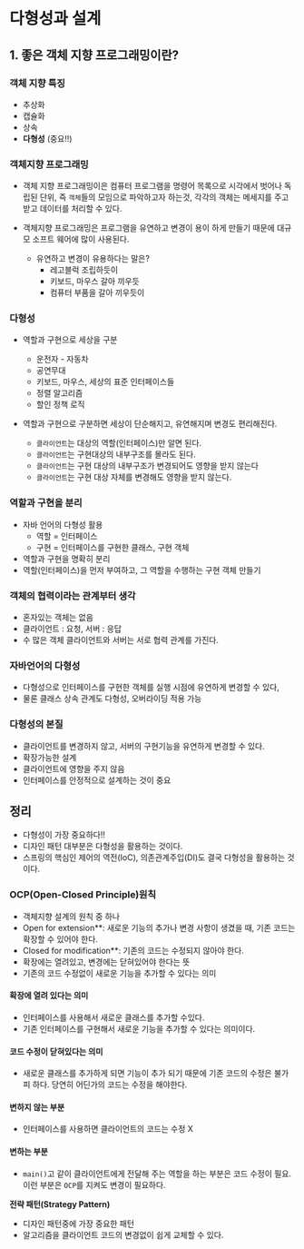 # 다형성과 설계

## 1. 좋은 객체 지향 프로그래밍이란?
### 객체 지향 특징

 * 추상화
 * 캡슐화
 * 상속
 * **다형성** (중요!!)

### 객체지향 프로그래밍

 * 객체 지향 프로그래밍이은 컴퓨터 프로그램을 명령어 목록으로 시각에서 벗어나 독립된 단위, 즉 `객체`들의 모임으로 파악하고자 하는것, 각각의 객체는 메세지를 주고받고 데이터를 처리할 수 있다.
 * 객체지향 프로그래밍은 프로그램을 유연하고 변경이 용이 하게 만들기 때문에 대규모 소프트 웨어에 많이 사용된다.
   
   * 유연하고 변경이 유용하다는 말은?
     * 레고블럭 조립하듯이
     * 키보드, 마우스 갈아 끼우듯
     * 컴퓨터 부품을 갈아 끼우듯이
### 다형성
 * 역할과 구현으로 세상을 구분
   * 운전자 - 자동차
   * 공연무대
   * 키보드, 마우스, 세상의 표준 인터페이스들
   * 정렬 알고리즘
   * 할인 정책 로직
 
 * 역할과 구현으로 구분하면 세상이 단순해지고, 유연해지며 변경도 편리해진다.
   * `클라이언트`는 대상의 역할(인터페이스)만 알면 된다.
   * `클라이언트`는 구현대상의 내부구조를 몰라도 된다.
   * `클라이언트`는 구현 대상의 내부구조가 변경되어도 영향을 받지 않는다
   * `클라이언트`는 구현 대상 자체를 변경해도 영향을 받지 않는다.
 
### 역할과 구현을 분리
 * 자바 언어의 다형성 활용
   * 역할 = 인터페이스
   * 구현 = 인터페이스를 구현한 클래스, 구현 객체
 * 역할과 구현을 명확히 분리
 * 역할(인터페이스)을 먼저 부여하고, 그 역할을 수행하는 구현 객체 만들기

### 객체의 협력이라는 관계부터 생각
 * 혼자있는 객체는 없음
 * 클라이언트 : 요청, 서버 : 응답
 * 수 많은 객체 클라이언트와 서버는 서로 협력 관계를 가진다.

### 자바언어의 다형성
 * 다형성으로 인터페이스를 구현한 객체를 실행 시점에 유연하게 변경할 수 있다,
 * 물론 클래스 상속 관계도 다형성, 오버라이딩 적용 가능

### 다형성의 본질
* 클라이언트를 변경하지 않고, 서버의 구현기능을 유연하게 변경할 수 있다.
* 확장가능한 설계
* 클라이언트에 영향을 주지 않음
* 인터페이스를 안정적으로 설계하는 것이 중요
## 정리
 * 다형성이 가장 중요하다!!
 * 디자인 패턴 대부분은 다형성을 활용하는 것이다.
 * 스프링의 핵심인 제어의 역전(IoC), 의존관계주입(DI)도 결국 다형성을 활용하는 것이다.


### OCP(Open-Closed Principle)원칙
 * 객체지향 설계의 원칙 중 하나
 * Open for extension**: 새로운 기능의 추가나 변경 사항이 생겼을 때, 기존 코드는 확장할 수 있어야 한다.
 * Closed for modification**: 기존의 코드는 수정되지 않아야 한다.
 * 확장에는 열려있고, 변경에는 닫혀있어야 한다는 뜻
 * 기존의 코드 수정없이 새로운 기능을 추가할 수 있다는 의미

#### 확장에 열려 있다는 의미
 * 인터페이스를 사용해서 새로운 클래스를 추가할 수있다.
 * 기존 인터페이스를 구현해서 새로운 기능을 추가할 수 있다는 의미이다.

#### 코드 수정이 닫혀있다는 의미
 * 새로운 클래스를 추가하게 되면 기능이 추가 되기 때문에 기존 코드의 수정은 불가피 하다. 당연히 어딘가의 코드는 수정을 해야한다.

#### 변하지 않는 부분
  * 인터페이스를 사용하면 클라이언트의 코드는 수정 X

#### 변하는 부분
 * `main()`고 같이 클라이언트에게 전달해 주는 역할을 하는 부분은 코드 수정이 필요. 이런 부분은 `OCP`를 지켜도 변경이 필요하다.

**전략 패턴(Strategy Pattern)**
 * 디자인 패턴중에 가장 중요한 패턴
 * 알고리즘을 클라이언트 코드의 변경없이 쉽게 교체할 수 있다.
